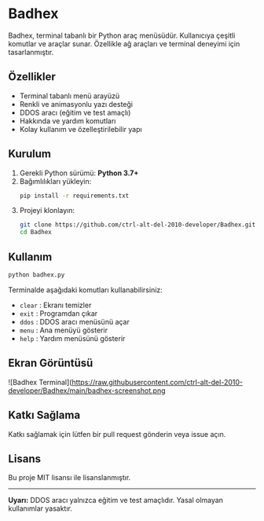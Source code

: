 # Badhex

Badhex, terminal tabanlı bir Python araç menüsüdür. Kullanıcıya çeşitli komutlar ve araçlar sunar. Özellikle ağ araçları ve terminal deneyimi için tasarlanmıştır.

## Özellikler

- Terminal tabanlı menü arayüzü
- Renkli ve animasyonlu yazı desteği
- DDOS aracı (eğitim ve test amaçlı)
- Hakkında ve yardım komutları
- Kolay kullanım ve özelleştirilebilir yapı

## Kurulum

1. Gerekli Python sürümü: **Python 3.7+**
2. Bağımlılıkları yükleyin:
    ```bash
    pip install -r requirements.txt
    ```
3. Projeyi klonlayın:
    ```bash
    git clone https://github.com/ctrl-alt-del-2010-developer/Badhex.git
    cd Badhex
    ```

## Kullanım

```bash
python badhex.py
```

Terminalde aşağıdaki komutları kullanabilirsiniz:

- `clear` : Ekranı temizler
- `exit` : Programdan çıkar
- `ddos` : DDOS aracı menüsünü açar
- `menu` : Ana menüyü gösterir
- `help` : Yardım menüsünü gösterir

## Ekran Görüntüsü

![Badhex Terminal](https://raw.githubusercontent.com/ctrl-alt-del-2010-developer/Badhex/main/badhex-screenshot.png

## Katkı Sağlama

Katkı sağlamak için lütfen bir pull request gönderin veya issue açın.

## Lisans

Bu proje MIT lisansı ile lisanslanmıştır.

---

**Uyarı:** DDOS aracı yalnızca eğitim ve test amaçlıdır. Yasal olmayan kullanımlar yasaktır.
